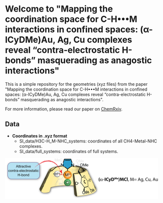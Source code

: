 # Welcome to "Mapping the coordination space for C-H•••M interactions in confined spaces: (α-ICyDMe)Au, Ag, Cu complexes reveal “contra-electrostatic H-bonds” masquerading as anagostic interactions"

This is a simple repository for the geometries (xyz files) from the paper "Mapping the coordination space for C-H•••M interactions in confined spaces: (α-ICyDMe)Au, Ag, Cu complexes reveal “contra-electrostatic H-bonds” masquerading as anagostic interactions".

For more information, please read our paper on [ChemRxiv](https://chemrxiv.org/).

## Data
* **Coordinates in .xyz format**
    * SI_data/H3C-H_M-NHC_systems: coordinates of all CH4-Metal-NHC complexes.
    * SI_data/full_systems: coordinates of full systems.


![Image of the TOC for the paper](images/toc.png)
